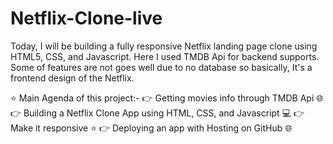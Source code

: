 # Netflix-Clone-live
Today, I will be building a fully responsive Netflix landing page clone using HTML5, CSS, and Javascript. Here I used TMDB Api for backend supports. Some of features are not goes well due to no database so basically, It's a frontend design of the Netflix.

⭐ Main Agenda of this project:-
👉 Getting movies info through TMDB Api 🌐
👉 Building a Netflix Clone App using HTML, CSS, and Javascript 💻
👉 Make it responsive ⭐
👉 Deploying an app with Hosting on GitHub 🌐
